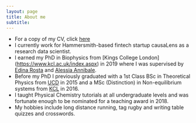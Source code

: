```yaml
---
layout: page
title: About me
subtitle:
---
```


- For a copy of my CV, click [here](/assets/kells_cv.pdf)
- I currently work for Hammersmith-based fintech startup causaLens as a
  research data scientist.
- I earned my PhD in Biophysics from [Kings College London]
  (https://www.kcl.ac.uk/index.aspx) in 2019 where I was supervised by
  [Edina Rosta](http://www.rostaresearch.com/) and
  [Alessia Annibale](https://nms.kcl.ac.uk/alessia.annibale/web_page/).
- Before my PhD I previously graduated with a 1st Class BSc in Theoretical
  Physics from [UCD](http://www.ucd.ie/) in 2015 and a MSc (Distinction) in
  Non-equilibrium systems from [KCL](https://www.kcl.ac.uk/index.aspx) in
  2016.
- I taught Physical Chemistry tutorials at all undergraduate levels and
  was fortunate enough to be nominated for a teaching award in 2018.
- My hobbies include long distance running, tag rugby and writing table
  quizzes and crosswords.
